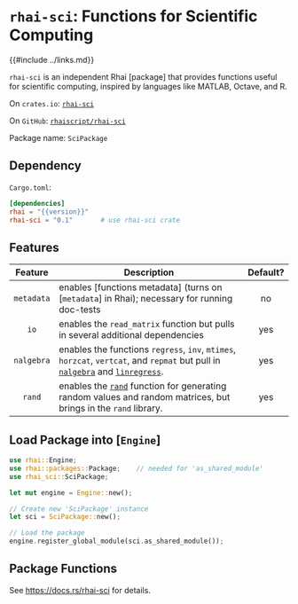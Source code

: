 `rhai-sci`: Functions for Scientific Computing
==============================================

{{#include ../links.md}}

`rhai-sci` is an independent Rhai [package] that provides functions useful for
scientific computing, inspired by languages like MATLAB, Octave, and R.

On `crates.io`: [`rhai-sci`](https://crates.io/crates/rhai-sci)

On `GitHub`: [`rhaiscript/rhai-sci`](https://github.com/rhaiscript/rhai-sci)

Package name: `SciPackage`


Dependency
----------

`Cargo.toml`:

```toml
[dependencies]
rhai = "{{version}}"
rhai-sci = "0.1"       # use rhai-sci crate
```


Features
--------

|  Feature   | Description                                                                                                                                                                                               | Default? |
| :--------: | --------------------------------------------------------------------------------------------------------------------------------------------------------------------------------------------------------- | :------: |
| `metadata` | enables [functions metadata] (turns on [`metadata`] in Rhai); necessary for running doc-tests                                                                                                             |    no    |
|    `io`    | enables the `read_matrix` function but pulls in several additional dependencies                                                                                                                           |   yes    |
| `nalgebra` | enables the functions `regress`, `inv`, `mtimes`, `horzcat`, `vertcat`, and `repmat` but pull in [`nalgebra`](https://crates.io/crates/nalgebra) and [`linregress`](https://crates.io/crates/linregress). |   yes    |
|   `rand`   | enables the [`rand`](#rand) function for generating random values and random matrices, but brings in the `rand` library.                                                                                  |   yes    |


Load Package into [`Engine`]
----------------------------

```rust
use rhai::Engine;
use rhai::packages::Package;    // needed for 'as_shared_module'
use rhai_sci::SciPackage;

let mut engine = Engine::new();

// Create new 'SciPackage' instance
let sci = SciPackage::new();

// Load the package
engine.register_global_module(sci.as_shared_module());
```


Package Functions
-----------------

See <https://docs.rs/rhai-sci> for details.
